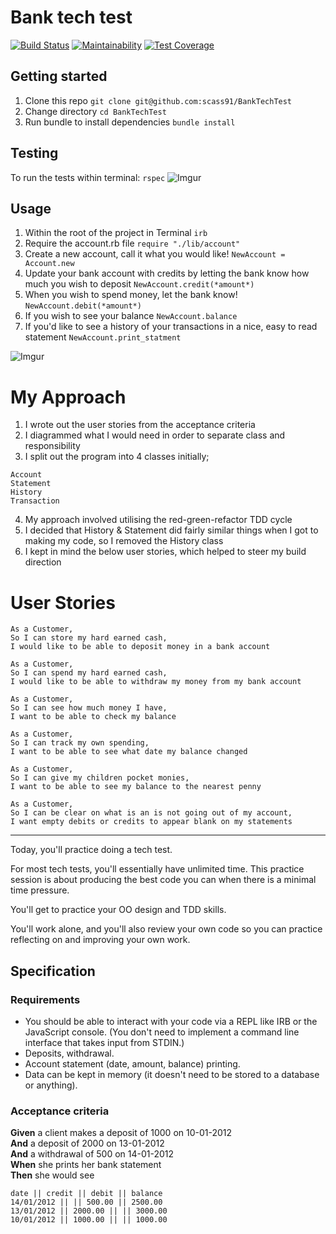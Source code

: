 # Bank tech test

[![Build Status](https://travis-ci.com/scass91/BankTechTest.svg?branch=master)](https://travis-ci.com/scass91/BankTechTest)
[![Maintainability](https://api.codeclimate.com/v1/badges/9a83f46cbe1015ee3908/maintainability)](https://codeclimate.com/github/scass91/BankTechTest/maintainability)
[![Test Coverage](https://api.codeclimate.com/v1/badges/9a83f46cbe1015ee3908/test_coverage)](https://codeclimate.com/github/scass91/BankTechTest/test_coverage)

## Getting started

1. Clone this repo `git clone git@github.com:scass91/BankTechTest`
2. Change directory `cd BankTechTest`
3. Run bundle to install dependencies `bundle install`

## Testing

To run the tests within terminal: `rspec`
![Imgur](https://i.imgur.com/9n1RcmO.png)

## Usage

1. Within the root of the project in Terminal `irb`
2. Require the account.rb file `require "./lib/account"`
3. Create a new account, call it what you would like! `NewAccount = Account.new`
4. Update your bank account with credits by letting the bank know how much you wish to deposit `NewAccount.credit(*amount*)`
5. When you wish to spend money, let the bank know! `NewAccount.debit(*amount*)`
6. If you wish to see your balance `NewAccount.balance`
7. If you'd like to see a history of your transactions in a nice, easy to read statement `NewAccount.print_statment`

![Imgur](https://i.imgur.com/MyeBFQn.png)

# My Approach

1. I wrote out the user stories from the acceptance criteria
2. I diagrammed what I would need in order to separate class and responsibility
3. I split out the program into 4 classes initially;
```
Account
Statement
History
Transaction
```
4. My approach involved utilising the red-green-refactor TDD cycle
5. I decided that History & Statement did fairly similar things when I got to making my code, so I removed the History class
6. I kept in mind the below user stories, which helped to steer my build direction

# User Stories

```
As a Customer,
So I can store my hard earned cash,
I would like to be able to deposit money in a bank account

As a Customer,
So I can spend my hard earned cash,
I would like to be able to withdraw my money from my bank account

As a Customer,
So I can see how much money I have,
I want to be able to check my balance

As a Customer,
So I can track my own spending,
I want to be able to see what date my balance changed

As a Customer,
So I can give my children pocket monies,
I want to be able to see my balance to the nearest penny

As a Customer,
So I can be clear on what is an is not going out of my account,
I want empty debits or credits to appear blank on my statements
```




-----------------
Today, you'll practice doing a tech test.

For most tech tests, you'll essentially have unlimited time.  This practice session is about producing the best code you can when there is a minimal time pressure.

You'll get to practice your OO design and TDD skills.

You'll work alone, and you'll also review your own code so you can practice reflecting on and improving your own work.

## Specification

### Requirements

* You should be able to interact with your code via a REPL like IRB or the JavaScript console.  (You don't need to implement a command line interface that takes input from STDIN.)
* Deposits, withdrawal.
* Account statement (date, amount, balance) printing.
* Data can be kept in memory (it doesn't need to be stored to a database or anything).

### Acceptance criteria

**Given** a client makes a deposit of 1000 on 10-01-2012  
**And** a deposit of 2000 on 13-01-2012  
**And** a withdrawal of 500 on 14-01-2012  
**When** she prints her bank statement  
**Then** she would see

```
date || credit || debit || balance
14/01/2012 || || 500.00 || 2500.00
13/01/2012 || 2000.00 || || 3000.00
10/01/2012 || 1000.00 || || 1000.00
```
